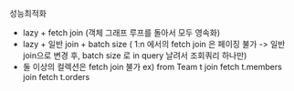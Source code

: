 성능최적화
 - lazy + fetch join (객체 그래프 루프를 돌아서 모두 영속화)
 - lazy + 일반 join + batch size ( 1:n 에서의 fetch join 은 페이징 불가 -> 일반 join으로 변경 후, batch size 로 in query 날려서 조회쿼리 하나만)
 - 둘 이상의 컬렉션은 fetch join 불가 ex) from Team t join fetch t.members join fetch t.orders


